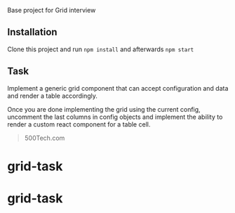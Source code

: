 Base project for Grid interview

## Installation

Clone this project and run `npm install` and afterwards `npm start`

## Task
Implement a generic grid component that can accept configuration and data and render a table accordingly.

Once you are done implementing the grid using the current config, uncomment the last columns in config objects and implement
the ability to render a custom react component for a table cell.

> 500Tech.com
# grid-task
# grid-task
